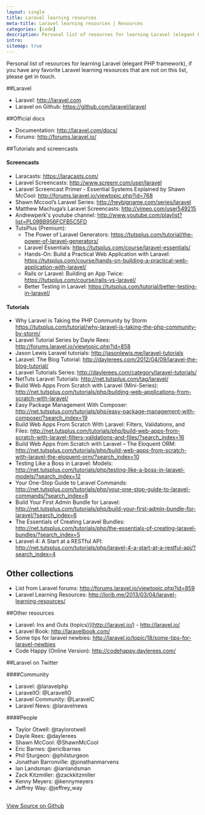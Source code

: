 ```yaml
---
layout: single
title: Laravel learning resources
meta-title: Laravel learning resources | Resources
categories: [code]
description: Personal list of resources for learning Laravel (elegant PHP framework), if you have any favorite Laravel learning resources that are not on this list, please get in touch.
intro: 
sitemap: true
---
```


Personal list of resources for learning Laravel (elegant PHP framework), if you have any favorite Laravel learning resources that are not on this list, please get in touch.

##Laravel

* Laravel: <http://laravel.com>
* Laravel on Github: <https://github.com/laravel/laravel>


##Official docs

* Documentation: <http://laravel.com/docs/>
* Forums: <http://forums.laravel.io/>


##Tutorials and screencasts

#### Screencasts
* Laracasts: <https://laracasts.com/>
* Laravel Screencasts: <http://www.screenr.com/user/laravel>
* Laravel Screencast Primer - Essential Systems Explained by Shawn McCool: <http://forums.laravel.io/viewtopic.php?id=768>
* Shawn Mccool’s Laravel Series: <http://heybigname.com/series/laravel>
* Matthew Machuga’s Laravel Screencasts: <http://vimeo.com/user549215>
* Andrewperk's youtube channel: <http://www.youtube.com/playlist?list=PL09BB956FCFB5C5FD>
* TutsPlus (Premium):
    * The Power of Laravel Generators: <https://tutsplus.com/tutorial/the-power-of-laravel-generators/>
    * Laravel Essentials: <https://tutsplus.com/course/laravel-essentials/>
    * Hands-On: Build a Practical Web Application with Laravel: <https://tutsplus.com/course/hands-on-building-a-practical-web-application-with-laravel/>
    * Rails or Laravel: Building an App Twice: <https://tutsplus.com/course/rails-vs-laravel/>
    * Better Testing in Laravel: <https://tutsplus.com/tutorial/better-testing-in-laravel/>

#### Tutorials
* Why Laravel is Taking the PHP Community by Storm <https://tutsplus.com/tutorial/why-laravel-is-taking-the-php-community-by-storm/>
* Laravel Tutorial Series by Dayle Rees: http://forums.laravel.io/viewtopic.php?id=858
* Jason Lewis Laravel tutorials: http://jasonlewis.me/laravel-tutorials
* Laravel: The Blog Tutorial: http://daylerees.com/2012/04/09/laravel-the-blog-tutorial/
* Laravel Tutorials Series: http://daylerees.com/category/laravel-tutorials/
* NetTuts Laravel Tutorials: http://net.tutsplus.com/tag/laravel/
* Build Web Apps From Scratch with Laravel (Mini-Series): http://net.tutsplus.com/tutorials/php/building-web-applications-from-scratch-with-laravel/
* Easy Package Management With Composer: http://net.tutsplus.com/tutorials/php/easy-package-management-with-composer/?search_index=19
* Build Web Apps From Scratch With Laravel: Filters, Validations, and Files: http://net.tutsplus.com/tutorials/php/build-web-apps-from-scratch-with-laravel-filters-validations-and-files/?search_index=16
* Build Web Apps from Scratch with Laravel – The Eloquent ORM: http://net.tutsplus.com/tutorials/php/build-web-apps-from-scratch-with-laravel-the-eloquent-orm/?search_index=10
* Testing Like a Boss in Laravel: Models: http://net.tutsplus.com/tutorials/php/testing-like-a-boss-in-laravel-models/?search_index=12
* Your One-Stop Guide to Laravel Commands: http://net.tutsplus.com/tutorials/php/your-one-stop-guide-to-laravel-commands/?search_index=8
* Build Your First Admin Bundle for Laravel: http://net.tutsplus.com/tutorials/php/build-your-first-admin-bundle-for-laravel/?search_index=6
* The Essentials of Creating Laravel Bundles: http://net.tutsplus.com/tutorials/php/the-essentials-of-creating-laravel-bundles/?search_index=5
* Laravel 4: A Start at a RESTful API: http://net.tutsplus.com/tutorials/php/laravel-4-a-start-at-a-restful-api/?search_index=4


## Other collections
* List from Laravel forums: <http://forums.laravel.io/viewtopic.php?id=859>
* Laravel Learning Resources: <http://lorib.me/2013/03/04/laravel-learning-resources/>


##Other resources
* Laravel: Ins and Outs (topics)](http://laravel.io/) - <http://laravel.io/>
* Laravel Book: <http://laravelbook.com/>
* Some tips for laravel newbies: <http://laravel.io/topic/18/some-tips-for-laravel-newbies>
* Code Happy (Online Version): <http://codehappy.daylerees.com/>

    
##Laravel on Twitter

####Community

* Laravel: @laravelphp
* LaravelIO: @LaravelIO
* Laravel Community: @LaravelC
* Laravel News: @laravelnews

####People

* Taylor Otwell: @taylorotwell
* Dayle Rees: @daylerees
* Shawn McCool: @ShawnMcCool
* Eric Barnes: @ericlbarnes
* Phil Sturgeon: @philsturgeon
* Jonathan Barronville: @jonathanmarvens
* Ian Landsman: @ianlandsman
* Zack Kitzmiller: @zackkitzmiller
* Kenny Meyers: @kennymeyers
* Jeffrey Way: @jeffrey_way

<p style="margin-top: 30px;"><a href="https://github.com/Imaginarydesign/laravel-learning-resources" target="_blank">View Source on Github</a></p>